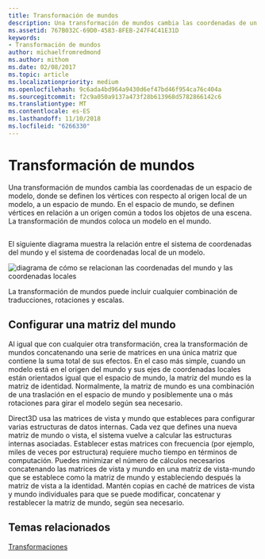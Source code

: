 ```yaml
---
title: Transformación de mundos
description: Una transformación de mundos cambia las coordenadas de un espacio de modelo, donde se definen los vértices con respecto al origen local de un modelo, a un espacio de mundo.
ms.assetid: 767B032C-69D0-4583-8FEB-247F4C41E31D
keywords:
- Transformación de mundos
author: michaelfromredmond
ms.author: mithom
ms.date: 02/08/2017
ms.topic: article
ms.localizationpriority: medium
ms.openlocfilehash: 9c6ada4bd964a9430d6ef47bd46f954ca76c404a
ms.sourcegitcommit: f2c9a050a9137a473f28b613968d5782866142c6
ms.translationtype: MT
ms.contentlocale: es-ES
ms.lasthandoff: 11/10/2018
ms.locfileid: "6266330"
---
```

# <a name="world-transform"></a>Transformación de mundos


Una transformación de mundos cambia las coordenadas de un espacio de modelo, donde se definen los vértices con respecto al origen local de un modelo, a un espacio de mundo. En el espacio de mundo, se definen vértices en relación a un origen común a todos los objetos de una escena. La transformación de mundos coloca un modelo en el mundo.

## <span id="What_Is_a_World_Transform"></span><span id="what_is_a_world_transform"></span><span id="WHAT_IS_A_WORLD_TRANSFORM"></span>


El siguiente diagrama muestra la relación entre el sistema de coordenadas del mundo y el sistema de coordenadas local de un modelo.

![diagrama de cómo se relacionan las coordenadas del mundo y las coordenadas locales](images/worldcrd.png)

La transformación de mundos puede incluir cualquier combinación de traducciones, rotaciones y escalas.

## <a name="span-idsettingupaworldmatrixxmlspansetting-up-a-world-matrix"></a><span id="SETTING_UP_A_WORLD_MATRIX.XML"></span>Configurar una matriz del mundo


Al igual que con cualquier otra transformación, crea la transformación de mundos concatenando una serie de matrices en una única matriz que contiene la suma total de sus efectos. En el caso más simple, cuando un modelo está en el origen del mundo y sus ejes de coordenadas locales están orientados igual que el espacio de mundo, la matriz del mundo es la matriz de identidad. Normalmente, la matriz de mundo es una combinación de una traslación en el espacio de mundo y posiblemente una o más rotaciones para girar el modelo según sea necesario.

Direct3D usa las matrices de vista y mundo que estableces para configurar varias estructuras de datos internas. Cada vez que defines una nueva matriz de mundo o vista, el sistema vuelve a calcular las estructuras internas asociadas. Establecer estas matrices con frecuencia (por ejemplo, miles de veces por estructura) requiere mucho tiempo en términos de computación. Puedes minimizar el número de cálculos necesarios concatenando las matrices de vista y mundo en una matriz de vista-mundo que se establece como la matriz de mundo y estableciendo después la matriz de vista a la identidad. Mantén copias en caché de matrices de vista y mundo individuales para que se puede modificar, concatenar y restablecer la matriz de mundo, según sea necesario.

## <a name="span-idrelated-topicsspanrelated-topics"></a><span id="related-topics"></span>Temas relacionados


[Transformaciones](transforms.md)

 

 




